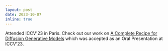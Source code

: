 ```yaml
---
layout: post
date: 2023-10-07
inline: true
---
```

Attended ICCV'23 in Paris. Check out our work on [A Complete Recipe for Diffusion Generative Models](https://openaccess.thecvf.com/content/ICCV2023/papers/Pandey_A_Complete_Recipe_for_Diffusion_Generative_Models_ICCV_2023_paper.pdf) which was accepted as an Oral Presentation at ICCV'23.
